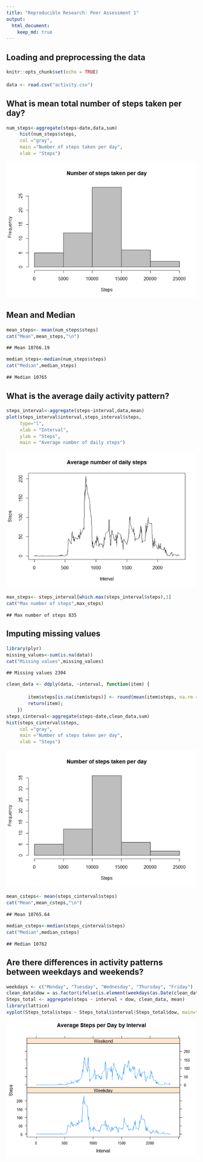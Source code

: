 ```yaml
---
title: "Reproducible Research: Peer Assessment 1"
output: 
  html_document:
    keep_md: true
---
```



## Loading and preprocessing the data

```r
knitr::opts_chunk$set(echo = TRUE)

data <- read.csv("activity.csv")
```

## What is mean total number of steps taken per day?

```r
num_steps<-aggregate(steps~date,data,sum)
     hist(num_steps$steps,
     col ="gray",
     main ="Number of steps taken per day",
     xlab = "Steps")
```

![](PA1_template_files/figure-html/unnamed-chunk-2-1.png)<!-- -->
## Mean and Median

```r
mean_steps<- mean(num_steps$steps)
cat("Mean",mean_steps,"\n")
```

```
## Mean 10766.19
```

```r
median_steps<-median(num_steps$steps)
cat("Median",median_steps)
```

```
## Median 10765
```
## What is the average daily activity pattern?

```r
steps_interval<-aggregate(steps~interval,data,mean)
plot(steps_interval$interval,steps_interval$steps,
     type="l",
     xlab = "Interval",
     ylab = "Steps",
     main = "Average number of daily steps")
```

![](PA1_template_files/figure-html/unnamed-chunk-4-1.png)<!-- -->


```r
max_steps<- steps_interval[which.max(steps_interval$steps),1]
cat("Max number of steps",max_steps)
```

```
## Max number of steps 835
```
## Imputing missing values

```r
library(plyr)
missing_values<-sum(is.na(data))
cat("Missing values",missing_values)
```

```
## Missing values 2304
```

```r
clean_data <- ddply(data, ~interval, function(item) {

        item$steps[is.na(item$steps)] <- round(mean(item$steps, na.rm = TRUE));
        return(item);
    })
steps_cinterval<-aggregate(steps~date,clean_data,sum)
hist(steps_cinterval$steps,
     col ="gray",
     main ="Number of steps taken per day",
     xlab = "Steps")
```

![](PA1_template_files/figure-html/unnamed-chunk-6-1.png)<!-- -->

```r
mean_csteps<- mean(steps_cinterval$steps)
cat("Mean",mean_csteps,"\n")
```

```
## Mean 10765.64
```

```r
median_csteps<-median(steps_cinterval$steps)
cat("Median",median_csteps)
```

```
## Median 10762
```

## Are there differences in activity patterns between weekdays and weekends?

```r
weekdays <- c("Monday", "Tuesday", "Wednesday", "Thursday", "Friday")
clean_data$dow = as.factor(ifelse(is.element(weekdays(as.Date(clean_data$date)),weekdays), "Weekday", "Weekend"))
Steps_total <- aggregate(steps ~ interval + dow, clean_data, mean)
library(lattice)
xyplot(Steps_total$steps ~ Steps_total$interval|Steps_total$dow, main="Average Steps per Day by Interval",xlab="Interval", ylab="Steps",layout=c(1,2), type="l")
```

![](PA1_template_files/figure-html/unnamed-chunk-7-1.png)<!-- -->
